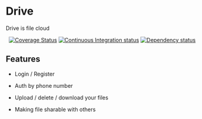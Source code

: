 # Drive

Drive is file cloud

<p align="center">
  <a href="https://codecov.io/gh/milesq/drive/"><img src="https://img.shields.io/codecov/c/github/milesq/drive/master/coverage.svg" alt="Coverage Status"></a>
  <a href="https://travis-ci.com/Milesq/drive"><img src="https://travis-ci.com/Milesq/drive.svg?branch=master" alt="Continuous Integration status"></a>
  <a href="https://david-dm.org/milesq/drive"><img src="https://david-dm.org/milesq/drive.svg" alt="Dependency status"></a>
</p>

## Features

- Login / Register

- Auth by phone number

- Upload / delete / download your files

- Making file sharable with others
